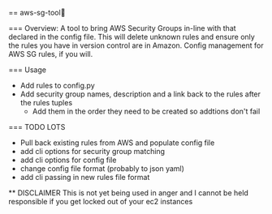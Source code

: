 == aws-sg-tool

=== Overview:
A tool to bring AWS Security Groups in-line with that declared in the config file.
This will delete unknown rules and ensure only the rules you have in version control
are in Amazon.
Config management for AWS SG rules, if you will.

=== Usage
* Add rules to config.py
* Add security group names, description and a link back to the rules after the rules tuples
    - Add them in the order they need to be created so addtions don't fail

=== TODO
LOTS
* Pull back existing rules from AWS and populate config file
* add cli options for security group matching
* add cli options for config file
* change config file format (probably to json yaml)
* add cli passing in new rules file format

** DISCLAIMER
This is not yet being used in anger and I cannot be held responsible if you get locked
out of your ec2 instances

